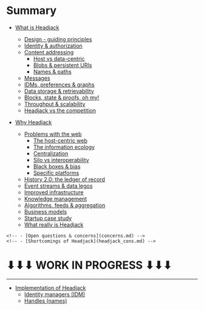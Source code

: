 # Summary

- [What is Headjack](introduction.md)
    - [Design - guiding principles](principles.md)
    - [Identity & authorization](identity.md)
    - [Content addressing](addressing.md)
        - [Host vs data-centric](host_vs_data_centric.md)
        - [Blobs & persistent URIs](blobs_and_uris.md)
        - [Names & paths](names_and_paths.md)
    - [Messages](messages.md)
    - [IDMs, preferences & graphs](idms_preferences.md)
    - [Data storage & retrievability](store_and_retrieve.md)
    - [Blocks, state & proofs, oh my!](blocks_state_proofs.md)
    - [Throughput & scalability](numbers.md)
    - [Headjack vs the competition](competition.md)

- [Why Headjack](motivation.md)
    - [Problems with the web](problems_with_the_web.md)
        - [The host-centric web](host_centric.md)
        - [The information ecology](information_ecology.md)
        - [Centralization](centralization.md)
        - [Silo vs interoperability](barriers_to_entry.md)
        - [Black boxes & bias](black_boxes.md)
        - [Specific platforms](specific_platforms.md)
    - [History 2.0: the ledger of record](ledger_of_record.md)
    - [Event streams & data legos](data_legos.md)
    - [Improved infrastructure](improved_infrastructure.md)
    - [Knowledge management](knowledge_management.md)
    - [Algorithms, feeds & aggregation](algorithms_feeds_aggregation.md)
    - [Business models](business_models.md)
    - [Startup case study](startup_case_study.md)
    - [What really is Headjack](what_really_is_headjack.md)

<!-- Mental models for Headjack -->

    <!-- - [Open questions & concerns](concerns.md) -->
    <!-- - [Shortcomings of Headjack](headjack_cons.md) -->

# ⬇⬇⬇ WORK IN PROGRESS ⬇⬇⬇

---

- [Implementation of Headjack](execution.md)
    - [Identity managers (IDM)](IDM.md)
    - [Handles (names)](handles.md)

<!-- 
- [Execution (how)](execution.md)
    - [Block & state structure](block_state_structure.md)
    - [Tokenomics](tokenomics.md)
    - [Handles (names)](handles.md)
    - [Identity managers (IDM)](IDM.md)
    - [Application architectures](architecture.md)
    - [Moderation](moderation.md)
    - [Roadmap](roadmap.md)

    - [Example flow of actions & events]()
-->
